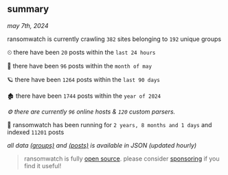 
## summary
_may 7th, 2024_

ransomwatch is currently crawling `382` sites belonging to `192` unique groups

⏲ there have been `20` posts within the `last 24 hours`

🦈 there have been `96` posts within the `month of may`

🪐 there have been `1264` posts within the `last 90 days`

🏚 there have been `1744` posts within the `year of 2024`

_⚙️ there are currently `96` online hosts & `120` custom parsers._

🦕 ransomwatch has been running for `2 years, 8 months and 1 days` and indexed `11201` posts

_all data  [(groups)](http://ransomwhat.telemetry.ltd/groups) and [(posts)](http://ransomwhat.telemetry.ltd/posts) is available in JSON (updated hourly)_

> ransomwatch is fully [open source](https://github.com/joshhighet/ransomwatch#ransomwatch--). please consider [sponsoring](https://github.com/sponsors/joshhighet) if you find it useful!
